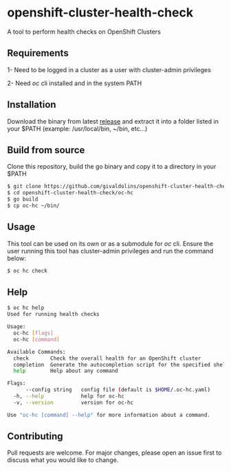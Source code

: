 # openshift-cluster-health-check

A tool to perform health checks on OpenShift Clusters

## Requirements
1- Need to be logged in a cluster as a user with cluster-admin privileges

2- Need _oc_ cli installed and in the system PATH

## Installation
Download the binary from latest [release](https://github.com/givaldolins/openshift-cluster-health-check/releases/latest) and extract it into a folder listed in your $PATH (example: /usr/local/bin, ~/bin, etc...)

## Build from source

Clone this repository, build the go binary and copy it to a directory in your $PATH

```bash
$ git clone https://github.com/givaldolins/openshift-cluster-health-check.git
$ cd openshift-cluster-health-check/oc-hc
$ go build
$ cp oc-hc ~/bin/
```

## Usage

This tool can be used on its own or as a submodule for _oc_ cli.
Ensure the user running this tool has cluster-admin privileges and run the command below:

```bash
$ oc hc check
```

## Help
```bash
$ oc hc help
Used for running health checks

Usage:
  oc-hc [flags]
  oc-hc [command]

Available Commands:
  check       Check the overall health for an OpenShift cluster
  completion  Generate the autocompletion script for the specified shell
  help        Help about any command

Flags:
      --config string   config file (default is $HOME/.oc-hc.yaml)
  -h, --help            help for oc-hc
  -v, --version         version for oc-hc

Use "oc-hc [command] --help" for more information about a command.
```

## Contributing

Pull requests are welcome. For major changes, please open an issue first
to discuss what you would like to change.
